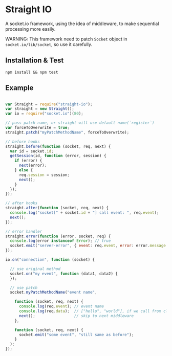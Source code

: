 Straight IO
===========

A socket.io framework, using the idea of middleware, to make sequential processing more easily.

WARNING: This framework need to patch `Socket` object in `socket.io/lib/socket`, so use it carefully.

Installation & Test
------------

```
npm install && npm test
```

Example
-----------

```javascript

var Straight = require("straight-io");
var straight = new Straight();
var io = require("socket.io")(80);

// pass patch name, or straight will use default name(`register`)
var forceToOverwrite = true;
straight.patch("myPatchMethodName", forceToOverwrite);

// before hooks
straight.before(function (socket, req, next) {
  var id = socket.id;
  getSession(id, function (error, session) {
    if (error) {
      next(error);
    } else {
      req.session = session;
      next();
    }
  });
});

// after hooks
straight.after(function (socket, req, next) {
  console.log("socket[" + socket.id + "] call event: ", req.event);
  next();
});

// error handler
straight.error(function (error, socket, req) {
  console.log(error instanceof Error); // true
  socket.emit("server-error", { event: req.event, error: error.message });
});

io.on("connection", function (socket) {

  // use original method
  socket.on("my event", function (data1, data2) {
  });

  // use patch
  socket.myPatchMethodName("event name",

    function (socket, req, next) {
      console.log(req.event); // event name
      console.log(req.data);  // ["hello", "world"], if we call from client side: client.emit("event name", "hello", "world")
      next();                 // skip to next middleware
    },

    function (socket, req, next) {
      socket.emit("some event", "still same as before");
    }
  );
});

```
